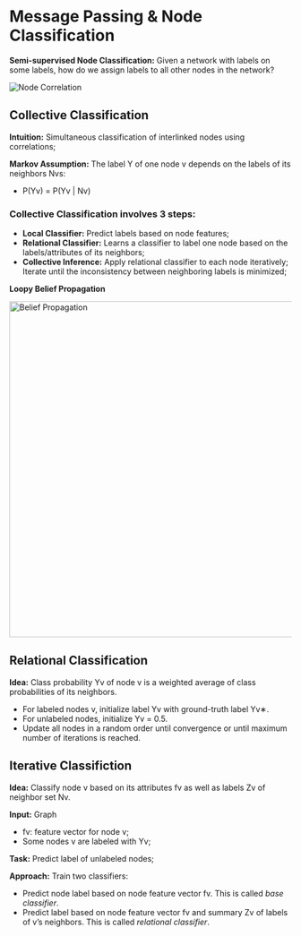 # Message Passing & Node Classification

**Semi-supervised Node Classification:** Given a network with labels on some labels, how do we assign labels to all other nodes in the network?

<img src="https://github.com/zixi-liu/Graphical-Neural-Network/blob/main/Img/node-corr.PNG" alt="Node Correlation"/>

## Collective Classification

**Intuition:** Simultaneous classification of interlinked nodes using correlations;

**Markov Assumption:** The label Y of one node v depends on the labels of its neighbors Nvs:
- P(Yv) = P(Yv | Nv)

### Collective Classification involves 3 steps:
- **Local Classifier:** Predict labels based on node features;
- **Relational Classifier:** Learns a classifier to label one node based on the labels/attributes of its neighbors;
- **Collective Inference:** Apply relational classifier to each node iteratively; Iterate until the inconsistency between neighboring labels is minimized;

**Loopy Belief Propagation**

<img src="https://github.com/zixi-liu/Graphical-Neural-Network/blob/main/Img/belief-propagation.PNG" alt="Belief Propagation" width = "600px"/>

## Relational Classification
 
**Idea:** Class probability Yv of node v is a weighted average of class probabilities of its neighbors.

- For labeled nodes v, initialize label Yv with ground-truth label Yv∗.
- For unlabeled nodes, initialize Yv = 0.5.
- Update all nodes in a random order until convergence or until maximum number of iterations is reached.

## Iterative Classifiction

**Idea:** Classify node v based on its attributes fv as well as labels Zv of neighbor set Nv.

**Input:** Graph
- fv: feature vector for node v;
- Some nodes v are labeled with Yv;

**Task:** Predict label of unlabeled nodes;

**Approach:** Train two classifiers:
- Predict node label based on node feature vector fv. This is called *base classifier*.
- Predict label based on node feature vector fv and summary Zv of labels of v’s neighbors. This is called *relational classifier*.
